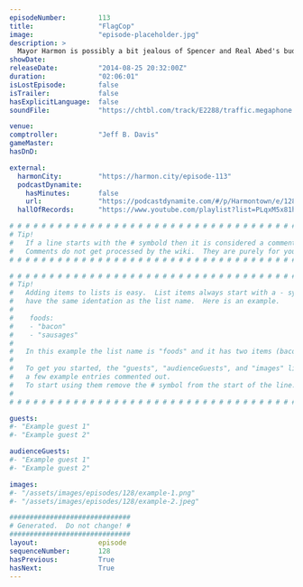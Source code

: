 ```yaml
---
episodeNumber:        113
title:                "FlagCop"
image:                "episode-placeholder.jpg"
description: >
  Mayor Harmon is possibly a bit jealous of Spencer and Real Abed's budding friendship, and later we welcome Demorge Brown to the mix which spawns a TV pilot pitch, "FlagCop".
showDate:             
releaseDate:          "2014-08-25 20:32:00Z"
duration:             "02:06:01"
isLostEpisode:        false
isTrailer:            false
hasExplicitLanguage:  false
soundFile:            "https://chtbl.com/track/E2288/traffic.megaphone.fm/STA1653306381.mp3?updated=1556750498"

venue:                
comptroller:          "Jeff B. Davis"
gameMaster:           
hasDnD:               

external:
  harmonCity:         "https://harmon.city/episode-113"
  podcastDynamite:
    hasMinutes:       false
    url:              "https://podcastdynamite.com/#/p/Harmontown/e/128/113"
  hallOfRecords:      "https://www.youtube.com/playlist?list=PLqxM5x81hNObtYvvKMeoeHC6xHfVY3h75"

# # # # # # # # # # # # # # # # # # # # # # # # # # # # # # # # # # # # # # # # # # # # #
# Tip!
#   If a line starts with the # symbold then it is considered a comment.
#   Comments do not get processed by the wiki.  They are purely for your information.
# # # # # # # # # # # # # # # # # # # # # # # # # # # # # # # # # # # # # # # # # # # # #

# # # # # # # # # # # # # # # # # # # # # # # # # # # # # # # # # # # # # # # # # # # # #
# Tip!
#   Adding items to lists is easy.  List items always start with a - symbol and have
#   have the same identation as the list name.  Here is an example.
#
#    foods:
#    - "bacon"
#    - "sausages"
#
#   In this example the list name is "foods" and it has two items (bacon, and sausages).
#
#   To get you started, the "guests", "audienceGuests", and "images" lists below have
#   a few example entries commented out.
#   To start using them remove the # symbol from the start of the line.
#
# # # # # # # # # # # # # # # # # # # # # # # # # # # # # # # # # # # # # # # # # # # # #

guests:
#- "Example guest 1"
#- "Example guest 2"

audienceGuests:
#- "Example guest 1"
#- "Example guest 2"

images:
#- "/assets/images/episodes/128/example-1.png"
#- "/assets/images/episodes/128/example-2.jpeg"

##############################
# Generated.  Do not change! #
##############################
layout:               episode
sequenceNumber:       128
hasPrevious:          True
hasNext:              True
---
```


<!-- The episode description will be rendered here -->

<!-- Add your content BELOW here -->
<!-- vvvvvvvvvvvvvvvvvvvvvvvvvvv -->




<!-- ^^^^^^^^^^^^^^^^^^^^^^^^^^^ -->
<!-- Add your content ABOVE here -->

<!-- The episode gallery will be rendered here -->